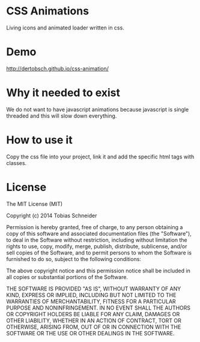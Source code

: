 CSS Animations
===============

Living icons and animated loader written in css.


Demo
====================================================

http://dertobsch.github.io/css-animation/


Why it needed to exist
====================================================

We do not want to have javascript animations because javascript is single threaded and this will slow down everything.


How to use it
====================================================

Copy the css file into your project, link it and add the specific html tags with classes.


License
====================================================

The MIT License (MIT)

Copyright (c) 2014 Tobias Schneider

Permission is hereby granted, free of charge, to any person obtaining a copy
of this software and associated documentation files (the "Software"), to deal
in the Software without restriction, including without limitation the rights
to use, copy, modify, merge, publish, distribute, sublicense, and/or sell
copies of the Software, and to permit persons to whom the Software is
furnished to do so, subject to the following conditions:

The above copyright notice and this permission notice shall be included in all
copies or substantial portions of the Software.

THE SOFTWARE IS PROVIDED "AS IS", WITHOUT WARRANTY OF ANY KIND, EXPRESS OR
IMPLIED, INCLUDING BUT NOT LIMITED TO THE WARRANTIES OF MERCHANTABILITY,
FITNESS FOR A PARTICULAR PURPOSE AND NONINFRINGEMENT. IN NO EVENT SHALL THE
AUTHORS OR COPYRIGHT HOLDERS BE LIABLE FOR ANY CLAIM, DAMAGES OR OTHER
LIABILITY, WHETHER IN AN ACTION OF CONTRACT, TORT OR OTHERWISE, ARISING FROM,
OUT OF OR IN CONNECTION WITH THE SOFTWARE OR THE USE OR OTHER DEALINGS IN THE
SOFTWARE.